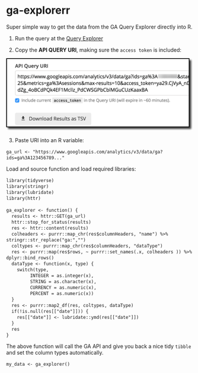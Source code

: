 # ga-explorerr

Super simple way to get the data from the GA Query Explorer directly into R.

1) Run the query at the [Query Explorer](https://ga-dev-tools.appspot.com/query-explorer/)

2) Copy the **API QUERY URI**, making sure the `access token` is included:

![GA Explorer](R/ga_explorer.png)

3) Paste URI into an R variable:

```{r}
ga_url <- "https://www.googleapis.com/analytics/v3/data/ga?ids=ga%3A123456789..."
```

Load and source function and load required libraries:

```{r}
library(tidyverse)
library(stringr)
library(lubridate)
library(httr)

ga_explorer <- function() {
  results <- httr::GET(ga_url)
  httr::stop_for_status(results)
  res <- httr::content(results)
  colheaders <- purrr::map_chr(res$columnHeaders, "name") %>% stringr::str_replace("ga:","")
  coltypes <- purrr::map_chr(res$columnHeaders, "dataType")
  res <- purrr::map(res$rows, ~ purrr::set_names(.x, colheaders )) %>% dplyr::bind_rows()
  dataType <- function(x, type) {
    switch(type,
         INTEGER = as.integer(x),
         STRING = as.character(x),
         CURRENCY = as.numeric(x),
         PERCENT = as.numeric(x))
  }
  res <- purrr::map2_df(res, coltypes, dataType)
  if(!is.null(res[["date"]])) {
    res[["date"]] <- lubridate::ymd(res[["date"]])
  }
  res
}
```

The above function will call the GA API and give you back a nice tidy `tibble` and set the column types automatically.

```{r}
my_data <- ga_explorer()
```